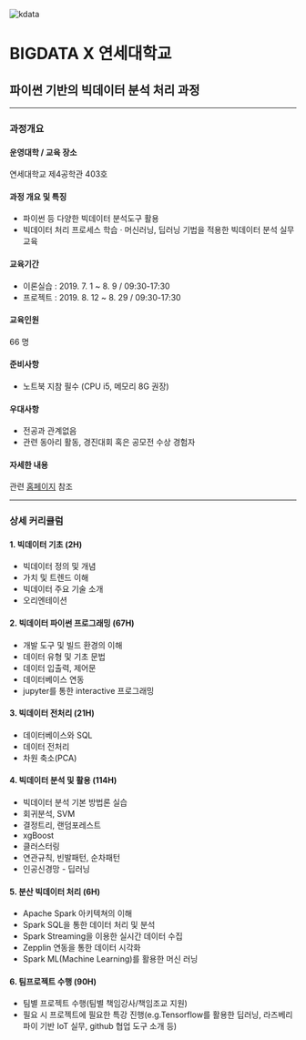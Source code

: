 ![kdata](http://bigjob.dbguide.net/wp-content/themes/db_academy/assets/images/logo.png)

# BIGDATA X 연세대학교

## 파이썬 기반의 빅데이터 분석 처리 과정

---

### 과정개요

#### 운영대학 / 교육 장소
연세대학교 제4공학관 403호

#### 과정 개요 및 특징
- 파이썬 등 다양한 빅데이터 분석도구 활용
- 빅데이터 처리 프로세스 학습 · 머신러닝, 딥러닝 기법을 적용한 빅데이터 분석 실무 교육

#### 교육기간
- 이론실습 : 2019. 7. 1 ~ 8. 9 / 09:30-17:30
- 프로젝트 : 2019. 8. 12 ~ 8. 29 / 09:30-17:30

#### 교육인원
66 명

#### 준비사항
- 노트북 지참 필수 (CPU i5, 메모리 8G 권장)

#### 우대사항
- 전공과 관계없음
- 관련 동아리 활동, 경진대회 혹은 공모전 수상 경험자

#### 자세한 내용
관련 [홈페이지](http://bigjob.dbguide.net/curriculum/%eb%b9%85%eb%8d%b0%ec%9d%b4%ed%84%b0-%eb%b6%84%ec%84%9d-%ec%b2%98%eb%a6%ac-%ea%b3%bc%ec%a0%95/) 참조

---

### 상세 커리큘럼

#### 1. 빅데이터 기초 (2H)
- 빅데이터 정의 및 개념
- 가치 및 트렌드 이해
- 빅데이터 주요 기술 소개
- 오리엔테이션	

#### 2. 빅데이터 파이썬 프로그래밍 (67H)
- 개발 도구 및 빌드 환경의 이해
- 데이터 유형 및 기초 문법
- 데이터 입출력, 제어문
- 데이터베이스 연동
- jupyter를 통한 interactive 프로그래밍

#### 3. 빅데이터 전처리 (21H)
- 데이터베이스와 SQL
- 데이터 전처리
- 차원 축소(PCA)	

#### 4. 빅데이터 분석 및 활용 (114H)
- 빅데이터 분석 기본 방법론 실습
- 회귀분석, SVM
- 결정트리, 랜덤포레스트
- xgBoost
- 클러스터링
- 연관규칙, 빈발패턴, 순차패턴
- 인공신경망 - 딥러닝	

#### 5. 분산 빅데이터 처리 (6H)
- Apache Spark 아키텍쳐의 이해
- Spark SQL을 통한 데이터 처리 및 분석
- Spark Streaming을 이용한 실시간 데이터 수집
- Zepplin 연동을 통한 데이터 시각화
- Spark ML(Machine Learning)를 활용한 머신 러닝	

#### 6. 팀프로젝트 수행 (90H)
- 팀별 프로젝트 수행(팀별 책임강사/책임조교 지원)
- 필요 시 프로젝트에 필요한 특강 진행(e.g.Tensorflow를 활용한 딥러닝, 라즈베리파이 기반 IoT 실무, github 협업 도구 소개 등)	
